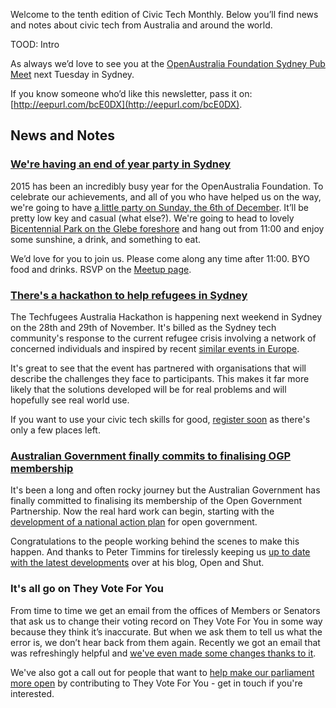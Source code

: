 Welcome to the tenth edition of Civic Tech Monthly.
Below you’ll find news and notes
about civic tech from Australia and around the world.

TOOD: Intro

As always we’d love to see you
at the [OpenAustralia Foundation Sydney Pub Meet](http://www.meetup.com/OpenAustralia-Foundation/events/222169552/)
next Tuesday in Sydney.

If you know someone who’d like this newsletter, pass it on:
[http://eepurl.com/bcE0DX](http://eepurl.com/bcE0DX).

##  News and Notes

### [We're having an end of year party in Sydney](http://www.meetup.com/OpenAustralia-Foundation/events/226363975/)

2015 has been an incredibly busy year for the OpenAustralia Foundation.
To celebrate our achievements, and all of you who have helped us on the way,
we're going to have [a little party on Sunday, the 6th of December](http://www.meetup.com/OpenAustralia-Foundation/events/226363975/).
It’ll be pretty low key and casual (what else?).
We're going to head to lovely [Bicentennial Park on the Glebe foreshore](https://www.google.com/maps/place/Bicentennial+Park+-+Glebe/@-33.8725431,151.1605678,7313m/data=!3m1!1e3!4m6!1m3!3m2!1s0x6b12afd1b80160cf:0xf017d68f9f222f0!2sBicentennial+Park+-+Glebe!3m1!1s0x6b12afd1b80160cf:0xf017d68f9f222f0!6m1!1e1?hl=en)
and hang out from 11:00 and enjoy some sunshine, a drink, and something to eat.

We’d love for you to join us. Please come along any time after 11:00. BYO food and drinks.
RSVP on the [Meetup page](http://www.meetup.com/OpenAustralia-Foundation/events/226363975/).

### [There's a hackathon to help refugees in Sydney](https://www.eventbrite.com.au/e/techfugees-australia-hackathon-tickets-19351828841)

The Techfugees Australia Hackathon is happening next weekend in Sydney on the 28th and 29th of November.
It's billed as the Sydney tech community's response to the current refugee crisis involving a network of concerned individuals and inspired by recent [similar events in Europe](http://www.techfugees.com/).

It's great to see that the event has partnered with organisations that will describe the challenges they face to participants. This makes it far more likely that the solutions developed will be for real problems and will hopefully see real world use.

If you want to use your civic tech skills for good, [register soon](https://www.eventbrite.com.au/e/techfugees-australia-hackathon-tickets-19351828841) as there's only a few places left.

### [Australian Government finally commits to finalising OGP membership](http://ogpau.govspace.gov.au/)

It's been a long and often rocky journey but the Australian Government has finally committed to finalising its membership of the Open Government Partnership. Now the real hard work can begin, starting with the [development of a national action plan](http://ogpau.govspace.gov.au/national-action-plan/) for open government.

Congratulations to the people working behind the scenes to make this happen. And thanks to Peter Timmins for tirelessly keeping us [up to date with the latest developments](http://foi-privacy.blogspot.com.au/search/label/Australia.%20Open%20Government%20Partnership.) over at his blog, Open and Shut.

### It's all go on They Vote For You

From time to time we get an email from the offices of Members or Senators that ask us to change their voting record on They Vote For You in some way because they think it’s inaccurate. But when we ask them to tell us what the error is, we don’t hear back from them again. Recently we got an email that was refreshingly helpful and [we've even made some changes thanks to it](https://www.openaustraliafoundation.org.au/2015/11/05/they-vote-for-you-theres-something-wrong-with-andrew-wilkies-voting-record/).

We've also got a call out for people that want to [help make our parliament more open](https://www.openaustraliafoundation.org.au/2015/11/13/they-vote-for-you-join-our-summer-working-bee/) by contributing to They Vote For You - get in touch if you're interested.
